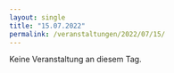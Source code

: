 ```yaml
---
layout: single
title: "15.07.2022"
permalink: /veranstaltungen/2022/07/15/
---
```


Keine Veranstaltung an diesem Tag.
